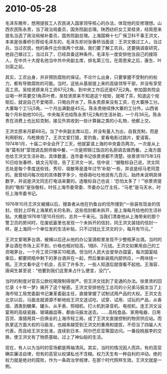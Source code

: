 # 2010-05-28

毛泽东晚年，想用提拔工人农民进入国家领导核心的办法，体现他的反修理想。山西农民陈永贵，当了政治局委员，国务院副总理。陕西纺织女工吴桂贤，经周恩来提名当选了政治局候补委员，国务院副总理。上海国棉十七厂保卫科干事王洪文，本来是张春桥引荐给毛泽东的，毛泽东却对张春桥当面说：王洪文做过工人，当过兵，当过农民，他的条件比你我两个优越，我们要了解工农兵，还要搞调查研究，他自己做过工，当过兵了，已经具备这种条件。毛泽东一度安排他当自己的接班人，在中共十大提名他当中共中央副主席，排名第三位，在周恩来之后，康生、叶剑英之前。

其实，工农出身，并非预防腐败的保证。不论什么出身，只要掌握不受制约的权力，都有导致腐败的可能。当时，这些从基层提上来的高级领导干部，并没有享受高工资。吴桂贤原来月工资67元2角，到中央工作后还是67元2角。参加国务院会议喝一杯茶要交1角茶叶费，吴桂贤原来不知道这个规矩，就喝了茶，知道这个规矩后，就说自己不爱喝茶，只喝白开水了。陈永贵原来没有工资，在大寨挣工分。大寨每个工1元5角，一个月出满勤是45元。陈永贵继续挣大寨的工分外，山西省每个月补助他100元。中央每天也给陈永贵1元2角的生活补助，一个月36元。陈永贵在消费上也比较克制，接见外宾收到一些计算器之类的小礼物，他都上交。

王洪文原来月薪68元。当了中央副主席以后，并没有量入为出，自我克制，而是利用职权，鸟枪换炮了。王洪文爱打猎，爱钓鱼，爱看电影过路片，爱请客。1974年1月，十届二中全会开了三天，他就宴请上海的中央委员两次。一次是从上海“莫有财”菜馆调去厨师做中餐，一次是把锦江饭店的名厨调去做西餐。上海方面也给王洪文生活补助，具体数量，连市委书记徐景贤都不清楚。徐景贤1975年3月10日给张春桥、姚文元写信，告了王洪文一状。信中说：“据敬标自己说，洪文同志处是每个季度送些钱，秀珍、祖敏等是逢年过节‘补助’一些，并说是经马老同意的。我曾经问每次给的具体数字多少，他吞吞吐吐地说有几百元，始终未说明具体数字，并说是洪文同志打电话来要的。连敬标自己也说：‘恐怕太多了！’”徐景贤提到的“敬标”是张敬标，时任上海市委常委、市委办公厅主任，“马老”是马天水，时任上海市委书记。

1976年10月王洪文被捕以后，搜查者从他在钓鱼台的住所搜到“一些装有现金的信封。信封上印有上海某机关的名称。这些信封都未拆开，是上海每月给他的生活补贴。大概是1976年1至10月份的，总共一千来元。当我们清查他从上海带来的那个警卫员的房间时，在废纸篓里也发现一个未拆开的信封，同王洪文装钱的信封一样，是上海同一个单位发的生活补贴，只不过钱比王洪文的少，每月有15元。”

王洪文爱喝茅台酒，被捕以后还从他的办公室酒柜里发现不少整瓶茅台酒。当时的茅台酒在市场上买不到，价格也相对较高，1瓶6、7元钱。王洪文如果用自己的工资喝茅台，一个月工资只够买10瓶酒。但当时人民大会堂举办国宴，每次国宴结束后，都要把瓶中剩下的茅台酒并在一起，然后重新装瓶内部供应，一两块钱一瓶。王洪文看中这个机会，去买了许多次，一些人知道后就很看不起他。王海容、唐闻生甚至说：“他要到我们这里来占什么便宜，没门”。

当时的制度对官员公款吃喝限制得很严。但王洪文找到了变通的办法。徐景贤的回忆录《十年一梦》揭开了这个秘密。王洪文安排他在工总司的小兄弟马振龙当了上海市轻工局党委副书记兼革委副主任，直接掌握了试制试用产品的大权。王洪文去北京以后，马振龙就源源不断地给王洪文送试吃、试穿、试用、试玩的产品，从香烟、酒类到糖果、罐头、从手表、照相机、打火机到录音机、电视机，连王洪文设宴用的高级瓷器、玻璃器皿等，都由马振龙送去。……高档食品、家用电器、日用百货、渔猎用具一应俱全的上海市轻工局，成了王洪文直接控制的物资供应站。而执掌这方面大权的马振龙，也越来越受到王洪文的重用和提拔，不但当了四届人大代表，而且经王洪文批准，连续到日本、阿尔巴尼亚等国访问。一番投桃报李的交换，使王洪文有了物质基础，过上了神仙般的生活。

现在，有人以为当时的官场都是两袖清风。其实，当时的情况因人而异。有的高官确实廉洁自律，但有的高官以权谋私也不含糊。权力天生有一种自利的冲动。绝的权力就是绝对的腐败，作为一条政治学规律，在那个时代照样生效。王洪文就是一例。
